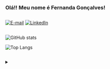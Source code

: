 ### Olá!! Meu nome é Fernanda Gonçalves! 

##
[![E-mail](https://img.shields.io/badge/-Email-000?style=for-the-badge&logo=gmail&logoColor=8000FF&color:FFF)]()
[![LinkedIn](https://img.shields.io/badge/-LinkedIn-000?style=for-the-badge&logo=linkedin&logoColor=8000FF&color:FFF)]()
##
![GitHub stats](https://github-readme-stats-git-masterrstaa-rickstaa.vercel.app/api?username=fernandagoncalvess&hide_title=true&show_icons=true&include_all_commits=true&count_private=true&line_height=25&hide=issues&bg_color=000&title_color=8000FF&text_color=FFF&border_radius=3&border_color=8000FF&icon_color=8000FF&theme=jolly)

![Top Langs](https://github-readme-stats.vercel.app/api/top-langs/?username=fernandagoncalvess&layout=compact&border_color=8000FF&theme=jolly&bg_color=000&hide_title=true)

##
<details align="left">
 <summary></summary> 
 
  - Badges by <a href="https://shields.io/">shields.io</a><br>
  - GitHub Stats by <a href="https://github.com/anuraghazra/github-readme-stats">anuraghazra</a>
  </details>


